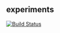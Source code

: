 ## experiments
[![Build Status](https://travis-ci.org/stites/experiments.svg?branch=master)](https://travis-ci.org/stites/experiments)